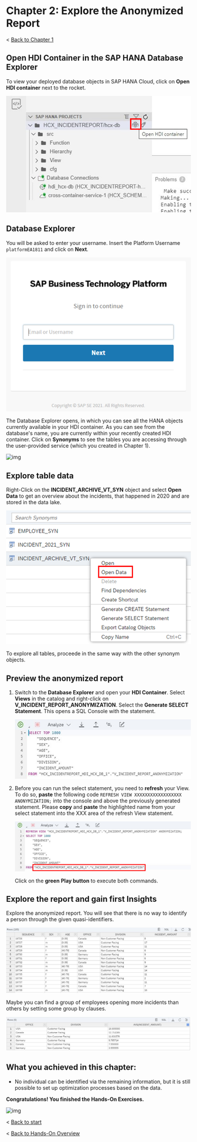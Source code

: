# Chapter 2: Explore the Anonymized Report

< [Back to Chapter 1](./Exercise3_Chapter1.md)

## Open HDI Container in the SAP HANA Database Explorer

To view your deployed database objects in SAP HANA Cloud, click on **Open HDI container** next to the rocket.

![img](./Images/Exercise1_027.png)

## Database Explorer

You will be asked to enter your username. Insert the Platform Username ``platformEA1811`` and click on **Next**.

![img](./Images/Exercise1_027_1.png)

The Database Explorer opens, in which you can see all the HANA objects currently available in your HDI container. As you can see from the database's name, you are currently within your recently created HDI container. Click on **Synonyms** to see the tables you are accessing through the user-provided service (which you created in Chapter 1).

![img](./Images/IMG-002.png.png)

## Explore table data

Right-Click on the **INCIDENT_ARCHIVE_VT_SYN** object and select **Open Data** to get an overview about the incidents, that happened in 2020 and are stored in the data lake. 

![img](./Images/Exercise1_029.png)

To explore all tables, proceede in the same way with the other synonym objects.

## Preview the anonymized report

1. Switch to the **Database Explorer** and open your **HDI Container**. Select **Views** in the catalog and right-click on **V_INCIDENT_REPORT_ANONYMIZATION**. Select the **Generate SELECT Statement**. This opens a SQL Console with the statement.

   ![img](./Images/Exercise3_003.png)

2. Before you can run the select statement, you need to **refresh** your View. To do so, **paste** the following code ``REFRESH VIEW XXXXXXXXXXXXXXXXXX ANONYMIZATION;`` into the console and above the previously generated statement. Please **copy** and **paste** the highlighted name from your select statement into the XXX area of the refresh View statement. 

   ![img](./Images/Exercise3_004.png)
   
   Click on the **green** **Play button** to execute both commands.

## Explore the report and gain first Insights

Explore the anonymized report. You will see that there is no way to identify a person through the given quasi-identifiers. 

![img](./Images/Exercise3_005.png)

Maybe you can find a group of employees opening more incidents than others by setting some group by clauses. 

![img](./Images/Exercise3_006.png)

## What you achieved in this chapter:

- No individual can be identified via the remaining information, but it is still possible to set up optimization processes based on the data. 

**Congratulations! You finished the Hands-On Exercises.**

![img](./Images/Exercise3_Finish.gif)

< [Back to start](./README.md)

< [Back to Hands-On Overview](../README.md)

